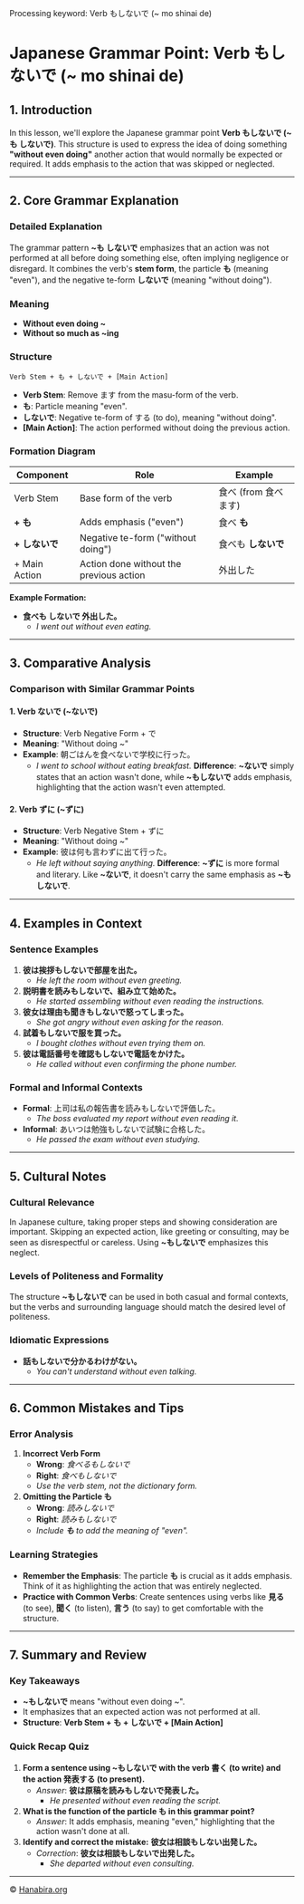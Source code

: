 Processing keyword: Verb もしないで (~ mo shinai de)
# Japanese Grammar Point: Verb もしないで (~ mo shinai de)

## 1. Introduction
In this lesson, we'll explore the Japanese grammar point **Verb もしないで (~も しないで)**. This structure is used to express the idea of doing something **"without even doing"** another action that would normally be expected or required. It adds emphasis to the action that was skipped or neglected.

---
## 2. Core Grammar Explanation
### Detailed Explanation
The grammar pattern **~も しないで** emphasizes that an action was not performed at all before doing something else, often implying negligence or disregard. It combines the verb's **stem form**, the particle **も** (meaning "even"), and the negative te-form **しないで** (meaning "without doing").
### Meaning
- **Without even doing ~**
- **Without so much as ~ing**
### Structure
```
Verb Stem + も + しないで + [Main Action]
```
- **Verb Stem**: Remove ます from the masu-form of the verb.
- **も**: Particle meaning "even".
- **しないで**: Negative te-form of する (to do), meaning "without doing".
- **[Main Action]**: The action performed without doing the previous action.
### Formation Diagram
| Component    | Role                                     | Example        |
|--------------|------------------------------------------|----------------|
| Verb Stem    | Base form of the verb                    | 食べ (from 食べます) |
| **+ も**       | Adds emphasis ("even")                   | 食べ **も**        |
| **+ しないで** | Negative te-form ("without doing")        | 食べも **しないで**  |
| + Main Action| Action done without the previous action | 外出した          |
**Example Formation:**
- **食べも しないで 外出した。**
  - *I went out without even eating.*
---
## 3. Comparative Analysis
### Comparison with Similar Grammar Points
#### 1. Verb ないで (~ないで)
- **Structure**: Verb Negative Form + で
- **Meaning**: "Without doing ~"
- **Example**: 朝ごはんを食べないで学校に行った。
  - *I went to school without eating breakfast.*
**Difference**: **~ないで** simply states that an action wasn't done, while **~もしないで** adds emphasis, highlighting that the action wasn't even attempted.
#### 2. Verb ずに (~ずに)
- **Structure**: Verb Negative Stem + ずに
- **Meaning**: "Without doing ~"
- **Example**: 彼は何も言わずに出て行った。
  - *He left without saying anything.*
**Difference**: **~ずに** is more formal and literary. Like **~ないで**, it doesn't carry the same emphasis as **~もしないで**.
---
## 4. Examples in Context
### Sentence Examples
1. **彼は挨拶もしないで部屋を出た。**
   - *He left the room without even greeting.*
2. **説明書を読みもしないで、組み立て始めた。**
   - *He started assembling without even reading the instructions.*
3. **彼女は理由も聞きもしないで怒ってしまった。**
   - *She got angry without even asking for the reason.*
4. **試着もしないで服を買った。**
   - *I bought clothes without even trying them on.*
5. **彼は電話番号を確認もしないで電話をかけた。**
   - *He called without even confirming the phone number.*
### Formal and Informal Contexts
- **Formal**: 上司は私の報告書を読みもしないで評価した。
  - *The boss evaluated my report without even reading it.*
- **Informal**: あいつは勉強もしないで試験に合格した。
  - *He passed the exam without even studying.*
---
## 5. Cultural Notes
### Cultural Relevance
In Japanese culture, taking proper steps and showing consideration are important. Skipping an expected action, like greeting or consulting, may be seen as disrespectful or careless. Using **~もしないで** emphasizes this neglect.
### Levels of Politeness and Formality
The structure **~もしないで** can be used in both casual and formal contexts, but the verbs and surrounding language should match the desired level of politeness.
### Idiomatic Expressions
- **話もしないで分かるわけがない。**
  - *You can't understand without even talking.*
---
## 6. Common Mistakes and Tips
### Error Analysis
1. **Incorrect Verb Form**
   - **Wrong**: *食べるもしないで*
   - **Right**: *食べもしないで*
   - *Use the verb stem, not the dictionary form.*
2. **Omitting the Particle も**
   - **Wrong**: *読みしないで*
   - **Right**: *読みもしないで*
   - *Include **も** to add the meaning of "even".*
### Learning Strategies
- **Remember the Emphasis**: The particle **も** is crucial as it adds emphasis. Think of it as highlighting the action that was entirely neglected.
- **Practice with Common Verbs**: Create sentences using verbs like **見る** (to see), **聞く** (to listen), **言う** (to say) to get comfortable with the structure.
---
## 7. Summary and Review
### Key Takeaways
- **~もしないで** means "without even doing ~".
- It emphasizes that an expected action was not performed at all.
- **Structure**: **Verb Stem + も + しないで + [Main Action]**
### Quick Recap Quiz
1. **Form a sentence using ~もしないで with the verb 書く (to write) and the action 発表する (to present).**
   - *Answer*: **彼は原稿を読みもしないで発表した。**
     - *He presented without even reading the script.*
2. **What is the function of the particle も in this grammar point?**
   - *Answer*: It adds emphasis, meaning "even," highlighting that the action wasn't done at all.
3. **Identify and correct the mistake:**
   **彼女は相談もしない出発した。**
   - *Correction*: **彼女は相談もしないで出発した。**
     - *She departed without even consulting.*

---

© [Hanabira.org](https://hanabira.org)
